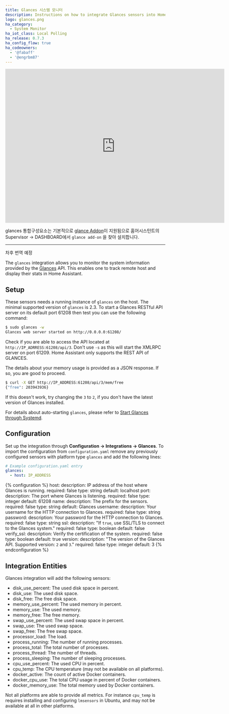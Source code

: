 ```yaml
---
title: Glances 시스템 모니터
description: Instructions on how to integrate Glances sensors into Home Assistant.
logo: glances.png
ha_category:
  - System Monitor
ha_iot_class: Local Polling
ha_release: 0.7.3
ha_config_flow: true
ha_codeowners:
  - '@fabaff'
  - '@engrbm87'
---
```


<iframe width="690" height="485" src="https://www.youtube.com/embed/m9qIqq104as" frameborder="0" allow="accelerometer; autoplay; encrypted-media; gyroscope; picture-in-picture" allowfullscreen></iframe>

glances 통합구성요소는 기본적으로 [glance Addon](https://github.com/hassio-addons/addon-glances)이 지원됨으로 홈어시스턴트의 Supervisor -> DASHBOARD에서 `glance add-on` 을 찾아 설치합니다. 


------------------------------------------------------------------------------------------------------------------
차후 번역 예정

The `glances` integration allows you to monitor the system information provided by the [Glances](https://github.com/nicolargo/glances) API. This enables one to track remote host and display their stats in Home Assistant.

## Setup

These sensors needs a running instance of `glances` on the host. The minimal supported version of `glances` is 2.3.
To start a Glances RESTful API server on its default port 61208 then test you can use the following command:

```bash
$ sudo glances -w
Glances web server started on http://0.0.0.0:61208/
```

Check if you are able to access the API located at `http://IP_ADRRESS:61208/api/3`. Don't use `-s` as this will start the XMLRPC server on port 61209. Home Assistant only supports the REST API of GLANCES.

The details about your memory usage is provided as a JSON response. If so, you are good to proceed.

```bash
$ curl -X GET http://IP_ADDRESS:61208/api/3/mem/free
{"free": 203943936}
```

If this doesn't work, try changing the `3` to `2`, if you don't have the latest version of Glances installed.

For details about auto-starting `glances`, please refer to [Start Glances through Systemd](https://github.com/nicolargo/glances/wiki/Start-Glances-through-Systemd).  

## Configuration

Set up the integration through **Configuration -> Integrations -> Glances**. To import the configuration from `configuration.yaml` remove any previously configured sensors with platform type `glances` and add the following lines:

```yaml
# Example configuration.yaml entry
glances:
  - host: IP_ADDRESS
```

{% configuration %}
host:
  description: IP address of the host where Glances is running.
  required: false
  type: string
  default: localhost
port:
  description: The port where Glances is listening.
  required: false
  type: integer
  default: 61208
name:
  description: The prefix for the sensors.
  required: false
  type: string
  default: Glances
username:
  description: Your username for the HTTP connection to Glances.
  required: false
  type: string
password:
  description: Your password for the HTTP connection to Glances.
  required: false
  type: string
ssl:
  description: "If `true`, use SSL/TLS to connect to the Glances system."
  required: false
  type: boolean
  default: false
verify_ssl:
  description: Verify the certification of the system.
  required: false
  type: boolean
  default: true
version:
  description: "The version of the Glances API. Supported version: `2` and `3`."
  required: false
  type: integer
  default: 3
{% endconfiguration %}

## Integration Entities

Glances integration will add the following sensors:

- disk_use_percent: The used disk space in percent.
- disk_use: The used disk space.
- disk_free: The free disk space.
- memory_use_percent: The used memory in percent.
- memory_use: The used memory.
- memory_free: The free memory.
- swap_use_percent: The used swap space in percent.
- swap_use: The used swap space.
- swap_free: The free swap space.
- processor_load: The load.
- process_running: The number of running processes.
- process_total: The total number of processes.
- process_thread: The number of threads.
- process_sleeping: The number of sleeping processes.
- cpu_use_percent: The used CPU in percent.
- cpu_temp: The CPU temperature (may not be available on all platforms).
- docker_active: The count of active Docker containers.
- docker_cpu_use: The total CPU usage in percent of Docker containers.
- docker_memory_use: The total memory used by Docker containers.

Not all platforms are able to provide all metrics. For instance `cpu_temp` is requires installing and configuring `lmsensors` in Ubuntu, and may not be available at all in other platforms.
